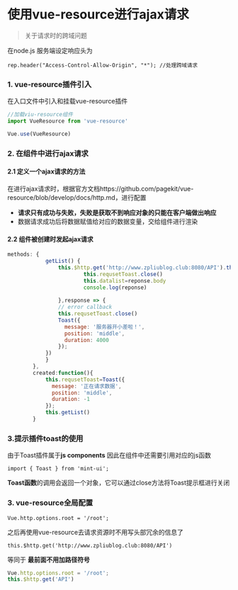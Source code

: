 # 使用vue-resource进行ajax请求

> 关于请求时的跨域问题

在node.js 服务端设定响应头为

`rep.header("Access-Control-Allow-Origin", "*"); //处理跨域请求`

### 1. vue-resource插件引入

在入口文件中引入和挂载vue-resource插件

```javascript
//加载viu-resource组件
import VueResource from 'vue-resource'

Vue.use(VueResource)
```

### 2. 在组件中进行ajax请求

####  2.1 定义一个ajax请求的方法

在进行ajax请求时，根据官方文档https://github.com/pagekit/vue-resource/blob/develop/docs/http.md，进行配置

+ **请求只有成功与失败，失败是获取不到响应对象的只能在客户端做出响应**
+ 数据请求成功后将数据赋值给对应的数据变量，交给组件进行渲染



#### 2.2 组件被创建时发起ajax请求

```javascript
methods: {
			getList() {
				this.$http.get('http://www.zpliublog.club:8080/API').then(reponse =>{
						this.requsetToast.close()
						this.datalist=reponse.body
						console.log(reponse)
					
				},response => {
				// error callback
				this.requsetToast.close()
				Toast({
				  message: '服务器开小差啦！',
				  position: 'middle',
				  duration: 4000
				});
			})
			}
		},
		created:function(){
			this.requsetToast=Toast({
			  message: '正在请求数据',
			  position: 'middle',
			  duration: -1
			});
			this.getList()
		}
```



### 3.提示插件toast的使用

由于Toast插件属于**js components** 因此在组件中还需要引用对应的js函数

`import { Toast } from 'mint-ui';`

**Toast函数**的调用会返回一个对象，它可以通过close方法将Toast提示框进行关闭



### 3. vue-resource全局配置

`Vue.http.options.root = '/root';`

之后再使用vue-resource去请求资源时不用写头部冗余的信息了

`this.$http.get('http://www.zpliublog.club:8080/API')`

等同于 **最前面不用加路径符号**

```javascript
Vue.http.options.root = '/root';
this.$http.get('API')
```



